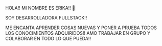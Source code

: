 HOLA!! MI NOMBRE ES ERIKA!! 👋
                                                              
SOY DESARROLLADORA FULLSTACK!!


ME ENCANTA APRENDER COSAS NUEVAS Y PONER A PRUEBA TODOS LOS CONOCIMIENTOS ADQUIRIDOS!!
AMO TRABAJAR EN GRUPO Y COLABORAR EN TODO LO QUE PUEDA!!

